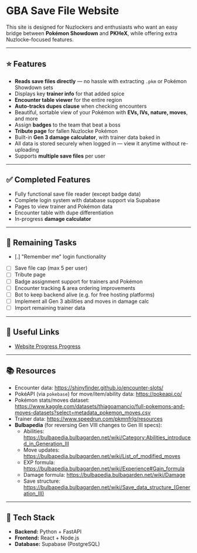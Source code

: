 # GBA Save File Website

This site is designed for Nuzlockers and enthusiasts who want an easy bridge between **Pokémon Showdown** and **PKHeX**, while offering extra Nuzlocke-focused features.

---

## ⭐️ Features

-  **Reads save files directly** — no hassle with extracting `.pkm` or Pokémon Showdown sets
- Displays key **trainer info** for that added spice
-  **Encounter table viewer** for the entire region
-  **Auto-tracks dupes clause** when checking encounters
-  Beautiful, sortable view of your Pokémon with **EVs, IVs, nature, moves**, and more
-  Assign **badges** to the team that beat a boss
-  **Tribute page** for fallen Nuzlocke Pokémon
-  Built-in **Gen 3 damage calculator**, with trainer data baked in
-  All data is stored securely when logged in — view it anytime without re-uploading
-  Supports **multiple save files** per user

---

## ✅ Completed Features

- Fully functional save file reader (except badge data)
- Complete login system with database support via Supabase
- Pages to view trainer and Pokémon data
- Encounter table with dupe differentiation
- In-progress **damage calculator**

---

## 🚧 Remaining Tasks

- [.] "Remember me" login functionality
- [ ] Save file cap (max 5 per user)
- [ ] Tribute page
- [ ] Badge assignment support for trainers and Pokémon
- [ ] Encounter tracking & area ordering improvements
- [ ] Bot to keep backend alive (e.g. for free hosting platforms)
- [ ] Implement all Gen 3 abilities and moves in damage calc
- [ ] Import remaining trainer data

---

## 🔗 Useful Links

- [Website Progress Progress](https://ethereal-galliform-902.notion.site/GBA-save-file-website-1f1a8e985f4380d8bce7c44c68154b12?pvs=4)

---

## 📚 Resources

- Encounter data: https://shinyfinder.github.io/encounter-slots/
- PokéAPI (via `pokebase`) for move/item/ability data: https://pokeapi.co/
- Pokémon stats/moves dataset: https://www.kaggle.com/datasets/thiagoamancio/full-pokemons-and-moves-datasets?select=metadata_pokemon_moves.csv
- Trainer data: https://www.speedrun.com/pkmnfrlg/resources
- **Bulbapedia** (for reversing Gen VIII changes to Gen III specs):
  - Abilities: https://bulbapedia.bulbagarden.net/wiki/Category:Abilities_introduced_in_Generation_III
  - Move updates: https://bulbapedia.bulbagarden.net/wiki/List_of_modified_moves
  - EXP formula: https://bulbapedia.bulbagarden.net/wiki/Experience#Gain_formula
  - Damage formula: https://bulbapedia.bulbagarden.net/wiki/Damage
  - Save structure: https://bulbapedia.bulbagarden.net/wiki/Save_data_structure_(Generation_III)

---

## 🧰 Tech Stack

- **Backend:** Python + FastAPI
- **Frontend:** React + Node.js
- **Database:** Supabase (PostgreSQL)

